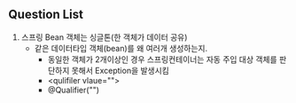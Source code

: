 ## Question List
1. 스프링 Bean 객체는 싱글톤(한 객체가 데이터 공유)
    - 같은 데이터타입 객체(bean)를 왜 여러개 생성하는지.
        - 동일한 객체가 2개이상인 경우 스프링컨테이너는 자동 주입 대상 객체를 판단하지 못해서 Exception을 발생시킴
        - &#60;qulifiler vlaue=""&#62;
        - @Qualifier("")